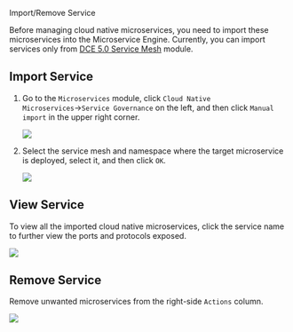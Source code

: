 Import/Remove Service

Before managing cloud native microservices, you need to import these microservices into the Microservice Engine. Currently, you can import services only from [DCE 5.0 Service Mesh](../../mspider/intro/index.md) module.

## Import Service

1. Go to the `Microservices` module, click `Cloud Native Microservices`→`Service Governance` on the left, and then click `Manual import` in the upper right corner.

    ![](https://docs.daocloud.io/daocloud-docs-images/docs/en/docs/skoala/images/cloudms-import01.png)

2. Select the service mesh and namespace where the target microservice is deployed, select it, and then click `OK`.

    ![](https://docs.daocloud.io/daocloud-docs-images/docs/en/docs/skoala/images/cloudms-import02.png)

## View Service

To view all the imported cloud native microservices, click the service name to further view the ports and protocols exposed.

![](https://docs.daocloud.io/daocloud-docs-images/docs/en/docs/skoala/images/cloudms-import04.png)

## Remove Service

Remove unwanted microservices from the right-side `Actions` column.

![](https://docs.daocloud.io/daocloud-docs-images/docs/en/docs/skoala/images/cloudms-import03.png)